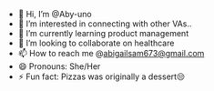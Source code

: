 - 👋 Hi, I’m @Aby-uno
- 👀 I’m interested in connecting with other VAs..
- 🌱 I’m currently learning product management
- 💞️ I’m looking to collaborate on healthcare
- 📫 How to reach me @abigailsam673@gmail.com
- 😄 Pronouns: She/Her
- ⚡ Fun fact: Pizzas was originally a dessert😒

<!---
Aby-uno/Aby-uno is a ✨ special ✨ repository because its `README.md` (this file) appears on your GitHub profile.
You can click the Preview link to take a look at your changes.
--->
